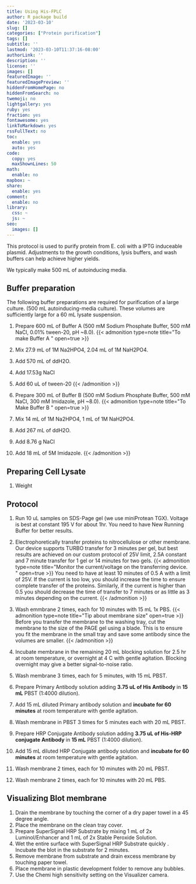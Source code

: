 ```yaml
---
title: Using His-FPLC
author: R package build
date: '2023-03-10'
slug: []
categories: ["Protein purification"]
tags: []
subtitle: ''
lastmod: '2023-03-10T11:37:16-08:00'
authorLink: ''
description: ''
license: ''
images: []
featuredImage: ''
featuredImagePreview: ''
hiddenFromHomePage: no
hiddenFromSearch: no
twemoji: no
lightgallery: yes
ruby: yes
fraction: yes
fontawesome: yes
linkToMarkdown: yes
rssFullText: no
toc:
  enable: yes
  auto: yes
code:
  copy: yes
  maxShownLines: 50
math:
  enable: no
mapbox: ~
share:
  enable: yes
comment:
  enable: no
library:
  css: ~
  js: ~
seo:
  images: []
---
```


<!--more-->
This protocol is used to purify protein from E. coli with a IPTG induceable plasmid. Adjustments to the growth conditions, lysis buffers, and wash buffers can help achieve higher yields.


We typically make 500 mL of autoinducing media.

## Buffer preparation
The following buffer preparations are required for purification of a large culture. (500 mL autoinducing-media culture). These volumes are sufficiently large for a 60 mL lysate suspension.

1. Prepare 600 mL of Buffer A (500 mM Sodium Phosphate Buffer, 500 mM NaCl, 0.01% tween-20, pH ~8.0).
{{< admonition type=note title="To make Buffer A " open=true >}}
  1. Mix 27.9 mL of 1M Na2HPO4, 2.04 mL of 1M NaH2PO4.
  2. Add 570 mL of ddH2O.
  3. Add 17.53g NaCl
  4. Add 60 uL of tween-20
{{< /admonition >}}

2. Prepare 300 mL of Buffer B (500 mM Sodium Phosphate Buffer, 500 mM NaCl, 300 mM Imidazole, pH ~8.0).
{{< admonition type=note title="To Make Buffer B " open=true >}}
  1. Mix 14 mL of 1M Na2HPO4, 1 mL of 1M NaH2PO4.
  2. Add 267 mL of ddH2O.
  3. Add 8.76 g NaCl
  4. Add 18 mL of 5M Imidazole.
{{< /admonition >}}

## Preparing Cell Lysate

1. Weight 

## Protocol
1. Run 10 uL samples on SDS-Page gel (we use miniProtean TGX). Voltage is best at constant 195 V for about 1hr. You need to have New Running Buffer for better results.

2. Electrophoretically transfer proteins to nitrocellulose or other membrane. Our device supports TURBO transfer for 3 minutes per gel, but best results are achieved on our custom protocol of 25V limit, 2.5A constant and 7 minute transfer for 1 gel or 14 minutes for two gels.
{{< admonition type=note title="Monitor the current/voltage on the transferring device. " open=true >}}
You need to have at least 10 minutes of 0.5 A with a limit of 25V. If the current is too low, you should increase the time to ensure complete transfer of the proteins. Similarly, if the current is higher than 0.5 you should decrease the time of transfer to 7 minutes or as little as 3 minutes depending on the current.
{{< /admonition >}}
3. Wash emmbrane 2 times, each for 10 minutes with 15 mL 1x PBS.
{{< admonition type=note title="Tip about membrane size" open=true >}}
Before you transfer the membrane to the washing tray, cut the membrane to the size of the PAGE gel using a blade. This is to ensure you fit the membrane in the small tray and save some antibody since the volumes are smaller.
{{< /admonition >}}

4. Incubate membrane in the remaining 20 mL blocking solution for 2.5 hr at room temperature, or overnight at 4 C with gentle agitation.
Blocking overnight may give a better signal-to-noise ratio.
5. Wash membrane 3 times, each for 5 minutes, with 15 mL PBST.
6. Prepare Primary Antibody solution adding **3.75 uL of His Antibody** in **15 mL** PBST (1:4000 dilution).
7. Add 15 mL diluted Primary antibody solution and **incubate for 60 minutes** at room temperature with gentle agitation.
8. Wash membrane in PBST 3 times for 5 minutes each with 20 mL PBST.
9. Prepare HRP Conjugate Antibody solution adding **3.75 uL of His-HRP conjugate Antibody** in **15 mL** PBST (1:4000 dilution).
10. Add 15 mL diluted HRP Conjugate antibody solution and **incubate for 60 minutes** at room temperature with gentle agitation.
11. Wash membrane 2 times, each for 10 minutes with 20 mL PBST.
11. Wash membrane 2 times, each for 10 minutes with 20 mL PBS.

## Visualizing Blot membrane
1. Drain the membrane by touching the corner of a dry paper towel in a 45 degree angle.
2. Place the membrane on the clean tray cover.
3. Prepare SuperSignal HRP Substrate by mixing 1 mL of 2x Luminol/Enhancer and 1 mL of 2x Stable Peroxide Solution.
4. Wet the entire surface with SuperSignal HRP Substrate quickly . Incubate the blot in the substrate for 2 minutes.
5. Remove membrane from substrate and drain excess membrane by touching paper towel.
6. Place membrane in plastic development folder to remove any bubbles.
7. Use the Chemi high sensitivity setting on the Visualizer camera.



